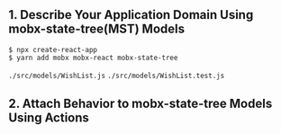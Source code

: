#

## 1. Describe Your Application Domain Using mobx-state-tree(MST) Models

```sh
$ npx create-react-app
$ yarn add mobx mobx-react mobx-state-tree
```

`./src/models/WishList.js`
`./src/models/WishList.test.js`

## 2. Attach Behavior to mobx-state-tree Models Using Actions
